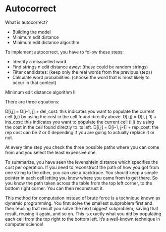 # Autocorrect 

What is autocorrect?
- Building the model
- Minimum edit distance
- Minimum edit distance algorithm


To implement autocorrect, you have to follow these steps: 
- Identify a misspelled word
- Find strings n edit distance away: (these could be random strings)
- Filter candidates: (keep only the real words from the previous steps)
- Calculate word probabilities: (choose the word that is most likely to occur in that context)

Minimum edit distance algorithm II

There are three equations: 

D[i,j] = D[i-1, j] + del_cost: this indicates you want to populate the current cell (i,j) by using the cost in the cell found directly above. 
D[i,j] = D[i, j-1] + ins_cost: this indicates you want to populate the current cell (i,j) by using the cost in the cell found directly to its left. 
D[i,j] = D[i-1, j-1] + rep_cost: the rep cost can be 2 or 0 depending if you are going to actually replace it or not. 

At every time step you check the three possible paths where you can come from and you select the least expensive one. 


To summarize, you have seen the levenshtein distance which specifies the cost per operation. If you need to reconstruct the path of how you got from one string to the other, you can use a backtrace. You should keep a simple pointer in each cell letting you know where you came from to get there. So you know the path taken across the table from the top left corner, to the bottom right corner. You can then reconstruct it. 

This method for computation instead of brute force is a technique known as dynamic programming. You first solve the smallest subproblem first and then reusing that result you solve the next biggest subproblem, saving that result, reusing it again, and so on. This is exactly what you did by populating each cell from the top right to the bottom left. It’s a well-known technique in computer science! 

